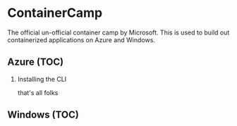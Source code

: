 # ContainerCamp

The official un-official container camp by Microsoft. This is used to build out containerized applications on Azure and Windows.

## Azure (TOC)

1. Installing the CLI


    that's all folks

## Windows (TOC)